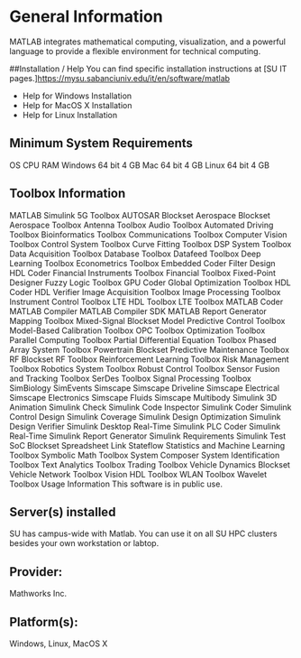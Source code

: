# General Information
MATLAB integrates mathematical computing, visualization, and a powerful language to provide a flexible environment for technical computing.

##Installation / Help
You can find specific installation instructions at [SU IT pages.]https://mysu.sabanciuniv.edu/it/en/software/matlab
- Help for Windows Installation
- Help for MacOS X Installation
- Help for Linux Installation

## Minimum System Requirements
 OS  CPU	 RAM
 Windows	64 bit	 4 GB
 Mac	 64 bit 	 4 GB
 Linux 64 bit 	 4 GB
 
## Toolbox Information
MATLAB
Simulink
5G Toolbox
AUTOSAR Blockset
Aerospace Blockset
Aerospace Toolbox
Antenna Toolbox
Audio Toolbox
Automated Driving Toolbox
Bioinformatics Toolbox
Communications Toolbox
Computer Vision Toolbox
Control System Toolbox
Curve Fitting Toolbox
DSP System Toolbox
Data Acquisition Toolbox
Database Toolbox
Datafeed Toolbox
Deep Learning Toolbox
Econometrics Toolbox
Embedded Coder
Filter Design HDL Coder
Financial Instruments Toolbox
Financial Toolbox
Fixed-Point Designer
Fuzzy Logic Toolbox
GPU Coder
Global Optimization Toolbox
HDL Coder
HDL Verifier
Image Acquisition Toolbox
Image Processing Toolbox
Instrument Control Toolbox
LTE HDL Toolbox
LTE Toolbox
MATLAB Coder
MATLAB Compiler
MATLAB Compiler SDK
MATLAB Report Generator
Mapping Toolbox
Mixed-Signal Blockset
Model Predictive Control Toolbox
Model-Based Calibration Toolbox
OPC Toolbox
Optimization Toolbox
Parallel Computing Toolbox
Partial Differential Equation Toolbox
Phased Array System Toolbox
Powertrain Blockset
Predictive Maintenance Toolbox
RF Blockset
RF Toolbox
Reinforcement Learning Toolbox
Risk Management Toolbox
Robotics System Toolbox
Robust Control Toolbox
Sensor Fusion and Tracking Toolbox
SerDes Toolbox
Signal Processing Toolbox
SimBiology
SimEvents
Simscape
Simscape Driveline
Simscape Electrical
Simscape Electronics
Simscape Fluids
Simscape Multibody
Simulink 3D Animation
Simulink Check
Simulink Code Inspector
Simulink Coder
Simulink Control Design
Simulink Coverage
Simulink Design Optimization
Simulink Design Verifier
Simulink Desktop Real-Time
Simulink PLC Coder
Simulink Real-Time
Simulink Report Generator
Simulink Requirements
Simulink Test
SoC Blockset
Spreadsheet Link
Stateflow
Statistics and Machine Learning Toolbox
Symbolic Math Toolbox
System Composer
System Identification Toolbox
Text Analytics Toolbox
Trading Toolbox
Vehicle Dynamics Blockset
Vehicle Network Toolbox
Vision HDL Toolbox
WLAN Toolbox
Wavelet Toolbox
Usage Information
This software is in public use.

## Server(s) installed
SU has campus-wide with Matlab. You can use it on all SU HPC clusters besides your own workstation or labtop.

## Provider:
Mathworks Inc.

## Platform(s):
Windows, Linux, MacOS X

